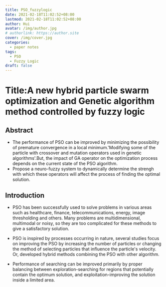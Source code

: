 ```yaml
---
title: PSO_fuzzylogic
date: 2021-02-18T11:02:52+08:00
lastmod: 2021-02-18T11:02:52+08:00
author: Hui
avatar: /img/author.jpg
# authorlink: https://author.site
cover: /img/cover.jpg
categories:
  - paper notes
tags:
  - PSO
  - Fuzzy Logic
draft: false
---
```


# Title:A new hybrid particle swarm optimization and Genetic algorithm method controlled by fuzzy logic  

## Abstract  
- The performance of PSO can be improved by minimizing the possibility of premature convergence in a local minimum.'Modifying some of the particle with crossover and mutation operators used in genetic algorithms'.But, the impact of GA operator on the optimization process depends on the current state of the PSO algorithm.  
- Propose a neuro-fuzzy system to dynamically determine the strengh with which these operators will affect the process of finding the optimal solution.

<!--more-->
## Introduction  
- PSO has been successfully used to solve problems in various areas such as healthcare, finance, telecommunications, energy, image thresholding and others. Many problems are multidimensional, multimodal or noisy, so they are too complicated for these methods to give a satisfactory solution.  

- PSO is inspired by processes occurring in nature, several studies focus on improving the PSO by increasing the number of particles or changing the method of selecting particles that influence the particle's velocity.  Or, developed hybrid methods combining the PSO with other algorithm.

- Performance of searching can be improved primarily by proper balancing between exploration-searching for regions that potentially contain the optimum solution, and exploitation-improving the solution inside a limited area. 

